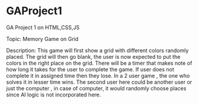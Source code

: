 # GAProject1
GA Project 1 on HTML,CSS,JS

Topic:
Memory Game on Grid

Description:
This game will first show a grid with different colors randomly placed. The grid will then go blank, the user is now expected to put the colors in the right place on the grid. There will be a timer that makes note of how long it takes for the user to complete the game. If user does not complete it in assigned time then they lose.
In a 2 user game , the one who solves it in lesser time wins.
The second user here could be another user or just the computer , in case of computer, it would randomly choose places since AI logic is not incorporated here.
